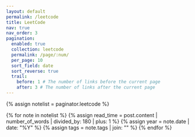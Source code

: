 ```yaml
---
layout: default
permalink: /leetcode
title: LeetCode
nav: true
nav_order: 3
pagination:
  enabled: true
  collection: leetcode
  permalink: /page/:num/
  per_page: 10
  sort_field: date
  sort_reverse: true
  trail:
    before: 1 # The number of links before the current page
    after: 3 # The number of links after the current page
---
```


<div class="leetcode">

{% assign notelist = paginator.leetcode %}

{% for note in notelist %}
{% assign read_time = post.content | number_of_words | divided_by: 180 | plus: 1 %}
{% assign year = note.date | date: "%Y" %}
{% assign tags = note.tags | join: "" %}
{% endfor %}

</div>